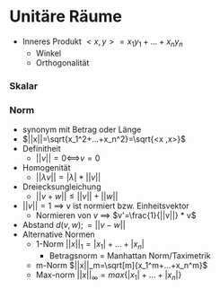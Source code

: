 # Unitäre Räume
+ Inneres Produkt $<x,y>=x_1 y_1+...+x_n y_n$
	+ Winkel
	+ Orthogonalität

### Skalar
 
### Norm
+ synonym mit Betrag oder Länge
+ $||x||=\sqrt{x_1^2+...+x_n^2}=\sqrt{<x ,x>}$
+ Definitheit
	+ $||v||=0$<==>$v=0$
+ Homogenität
	+ $||λv||=|λ|*||v||$
+ Dreiecksungleichung
	+ $||v+w||≤||v||+||w||$
+ $||v||=1$ ==> v ist normiert bzw. Einheitsvektor
	+ Normieren von $v$ ==> $v'=\frac{1}{||v||} * v$
+ Abstand $d(v,w);=||v-w||$
+ Alternative Normen
	+ 1-Norm $||x||_1=|x_1|+...+|x_n|$	
		+ Betragsnorm = Manhattan Norm/Taximetrik
	+ m-Norm $||x||_m=\sqrt[m]{x_1^m+...+x_n^m}$	
	+ Max-norm $||x||_\infty=max\{|x_1|+...+|x_n|\}$